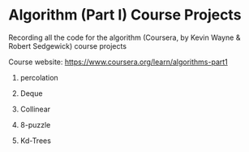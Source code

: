 # Algorithm (Part I) Course Projects
  Recording all the code for the algorithm (Coursera, by Kevin Wayne & Robert Sedgewick) course projects
  
  Course website: https://www.coursera.org/learn/algorithms-part1
  
  1. percolation
  
  2. Deque
  
  3. Collinear
  
  4. 8-puzzle
  
  5. Kd-Trees
